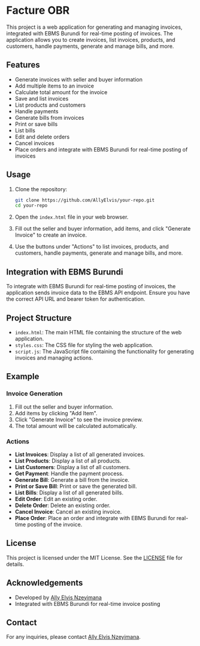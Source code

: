# Facture OBR

This project is a web application for generating and managing invoices, integrated with EBMS Burundi for real-time posting of invoices. The application allows you to create invoices, list invoices, products, and customers, handle payments, generate and manage bills, and more.

## Features

- Generate invoices with seller and buyer information
- Add multiple items to an invoice
- Calculate total amount for the invoice
- Save and list invoices
- List products and customers
- Handle payments
- Generate bills from invoices
- Print or save bills
- List bills
- Edit and delete orders
- Cancel invoices
- Place orders and integrate with EBMS Burundi for real-time posting of invoices

## Usage

1. Clone the repository:
    ```bash
    git clone https://github.com/AllyElvis/your-repo.git
    cd your-repo
    ```

2. Open the `index.html` file in your web browser.

3. Fill out the seller and buyer information, add items, and click "Generate Invoice" to create an invoice.

4. Use the buttons under "Actions" to list invoices, products, and customers, handle payments, generate and manage bills, and more.

## Integration with EBMS Burundi

To integrate with EBMS Burundi for real-time posting of invoices, the application sends invoice data to the EBMS API endpoint. Ensure you have the correct API URL and bearer token for authentication.

## Project Structure

- `index.html`: The main HTML file containing the structure of the web application.
- `styles.css`: The CSS file for styling the web application.
- `script.js`: The JavaScript file containing the functionality for generating invoices and managing actions.

## Example

### Invoice Generation

1. Fill out the seller and buyer information.
2. Add items by clicking "Add Item".
3. Click "Generate Invoice" to see the invoice preview.
4. The total amount will be calculated automatically.

### Actions

- **List Invoices**: Display a list of all generated invoices.
- **List Products**: Display a list of all products.
- **List Customers**: Display a list of all customers.
- **Get Payment**: Handle the payment process.
- **Generate Bill**: Generate a bill from the invoice.
- **Print or Save Bill**: Print or save the generated bill.
- **List Bills**: Display a list of all generated bills.
- **Edit Order**: Edit an existing order.
- **Delete Order**: Delete an existing order.
- **Cancel Invoice**: Cancel an existing invoice.
- **Place Order**: Place an order and integrate with EBMS Burundi for real-time posting of the invoice.

## License

This project is licensed under the MIT License. See the [LICENSE](LICENSE) file for details.

## Acknowledgements

- Developed by [Ally Elvis Nzeyimana](mailto:allyelvis6569@gmail.com)
- Integrated with EBMS Burundi for real-time invoice posting

## Contact

For any inquiries, please contact [Ally Elvis Nzeyimana](mailto:allyelvis6569@gmail.com).
